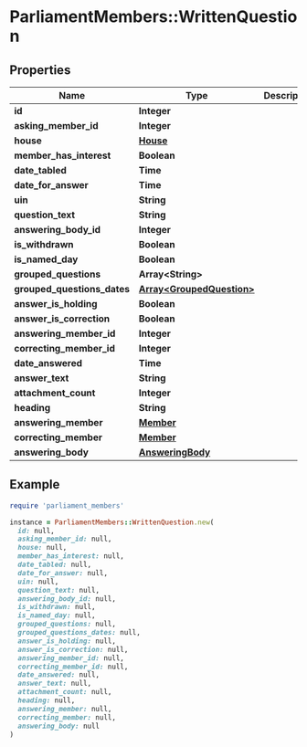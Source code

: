 # ParliamentMembers::WrittenQuestion

## Properties

| Name | Type | Description | Notes |
| ---- | ---- | ----------- | ----- |
| **id** | **Integer** |  | [optional] |
| **asking_member_id** | **Integer** |  | [optional] |
| **house** | [**House**](House.md) |  | [optional] |
| **member_has_interest** | **Boolean** |  | [optional] |
| **date_tabled** | **Time** |  | [optional] |
| **date_for_answer** | **Time** |  | [optional] |
| **uin** | **String** |  | [optional] |
| **question_text** | **String** |  | [optional] |
| **answering_body_id** | **Integer** |  | [optional] |
| **is_withdrawn** | **Boolean** |  | [optional] |
| **is_named_day** | **Boolean** |  | [optional] |
| **grouped_questions** | **Array&lt;String&gt;** |  | [optional] |
| **grouped_questions_dates** | [**Array&lt;GroupedQuestion&gt;**](GroupedQuestion.md) |  | [optional] |
| **answer_is_holding** | **Boolean** |  | [optional] |
| **answer_is_correction** | **Boolean** |  | [optional] |
| **answering_member_id** | **Integer** |  | [optional] |
| **correcting_member_id** | **Integer** |  | [optional] |
| **date_answered** | **Time** |  | [optional] |
| **answer_text** | **String** |  | [optional] |
| **attachment_count** | **Integer** |  | [optional] |
| **heading** | **String** |  | [optional] |
| **answering_member** | [**Member**](Member.md) |  | [optional] |
| **correcting_member** | [**Member**](Member.md) |  | [optional] |
| **answering_body** | [**AnsweringBody**](AnsweringBody.md) |  | [optional] |

## Example

```ruby
require 'parliament_members'

instance = ParliamentMembers::WrittenQuestion.new(
  id: null,
  asking_member_id: null,
  house: null,
  member_has_interest: null,
  date_tabled: null,
  date_for_answer: null,
  uin: null,
  question_text: null,
  answering_body_id: null,
  is_withdrawn: null,
  is_named_day: null,
  grouped_questions: null,
  grouped_questions_dates: null,
  answer_is_holding: null,
  answer_is_correction: null,
  answering_member_id: null,
  correcting_member_id: null,
  date_answered: null,
  answer_text: null,
  attachment_count: null,
  heading: null,
  answering_member: null,
  correcting_member: null,
  answering_body: null
)
```

